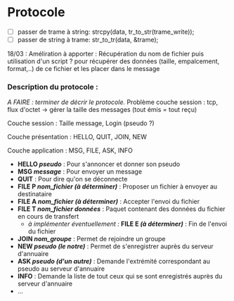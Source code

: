# Protocole

- [ ] passer de trame à string: strcpy(data, tr_to_str(trame_write));
- [ ] passer de string à trame: str_to_tr(data, &trame);

18/03 : Améliration à apporter :
Récupération du nom de fichier puis utilisation d'un script ? pour récupérer des données (taille, empalcement, format,..) de ce fichier et les placer dans le message

### Description du protocole :

*A FAIRE : terminer de décrir le protocole.*
Problème couche session : tcp, flux d'octet -> gérer la taille des messages (tout émis = tout reçu)

Couche session : Taille message, Login (pseudo ?)

Couche présentation : HELLO, QUIT, JOIN, NEW

Couche application : MSG, FILE, ASK, INFO

* __HELLO *pseudo*__ : Pour s'annoncer et donner son pseudo
* __MSG *message*__ : Pour envoyer un message
* __QUIT__ : Pour dire qu'on se déconnecte
* __FILE P *nom_fichier (à déterminer)*__ : Proposer un fichier à envoyer au destinataire
* __FILE A *nom_fichier (à déterminer)*__ : Accepter l'envoi du fichier
* __FILE T *nom_fichier données*__ : Paquet contenant des données du fichier en cours de transfert
  * *à implémenter éventuellement :* __FILE E *(à déterminer)*__ : Fin de l'envoi du fichier
* __JOIN *nom_groupe*__ : Permet de rejoindre un groupe
* __NEW *pseudo (le notre)*__ : Permet de s'enregistrer auprès du serveur d'annuaire
* __ASK *pseudo (d'un autre)*__ : Demande l'extrémité correspondant au pseudo au serveur d'annuaire 
* __INFO__ : Demande la liste de tout ceux qui se sont enregistrés auprès du serveur d'annuaire
* ...
